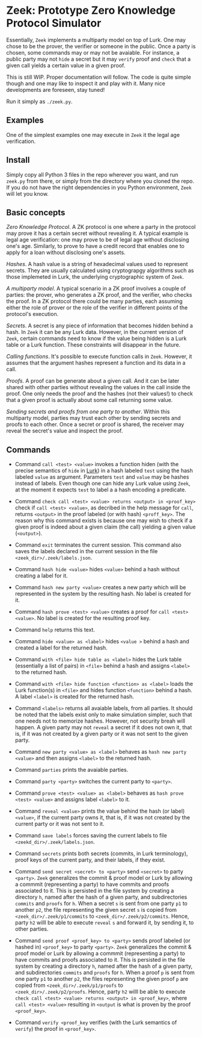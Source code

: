 # Zeek: Prototype Zero Knowledge Protocol Simulator

Essentially, `Zeek` implements a multiparty model on top of Lurk.
One may chose to be the prover, the verifier or someone in the public.
Once a party is chosen, some commands may or may not be avaiable. For
instance, a public party may not `hide` a secret but it may `verify`
proof and `check` that a given call yields a certain value in a given
proof.

This is still WIP. Proper documentation will follow. The code is quite
simple though and one may like to inspect it and play with it. Many
nice developments are foreseen, stay tuned!
    
Run it simply as `./zeek.py`.

## Examples

One of the simplest examples one may execute in `Zeek` it the legal age verification.

## Install

Simply copy all Python 3 files in the repo wherever you want, and run `zeek.py` from there, 
or simply from the directory where you cloned the repo. If you do not have the right dependencies 
in you Python environment, `Zeek` will let you know.

## Basic concepts

_Zero Knowledge Protocol_. A ZK protocol is one where a party in the protocol may prove it has a certain secret without revealing it. A typical example is legal age verification: one may prove to be of legal age without disclosing one's age. Similarly, to prove to have a credit record that enables one to apply for a loan without disclosing one's assets.

_Hashes_. A hash value is a string of hexadecimal values used to represent secrets. They are usually calculated using cryptograpgy algorithms such as those implemeted in Lurk, the underlying cryptographic system of `Zeek`.

_A multiparty model_. A typical scenario in a ZK proof involves a couple of parties: the prover, who generates a ZK proof, and the verifier, who checks the proof. In a ZK protocol there could be many parties, each assuming either the role of prover or the role of the verifier in different points of the protocol's execution.

_Secrets_. A secret is any piece of information that becomes hidden behind a hash. In `Zeek` it can be any Lurk data. However, in the current version of `Zeek`, certain commands need to know if the value being hidden is a Lurk table or a Lurk function. These constraints will disappear in the future.

_Calling functions_. It's possible to execute function calls in `Zeek`. However, it assumes that the argument hashes represent a function and its data in a call.

_Proofs_. A proof can be generate about a given call. And it can be later shared with other parties without revealing the values in the call inside the proof. One only needs the proof and the hashes (not their values!) to check that a given proof is actually about some call returning some value.

_Sending secrets and proofs from one party to another_. Within this multiparty model, parties may trust each other by sending secrets and proofs to each other. Once a secret or  proof is shared, the receiver may reveal the secret's value and inspect the proof. 

## Commands

- Command `call <test> <value>` invokes a function hiden (with the precise semantics of `hide` in [Lurk](http://lurl-lang.org)) in a hash labeled `test` using the hash labeled `value` as argument. Parameters `test` and `value` may  be hashes instead of labels. 
  Even though one can hide any Lurk value using `Zeek`, at the moment it expects `test` to label a a hash encoding a predicate.

- Command `check call <test> <value> returns <output> in <proof_key>` check if `call <test> <value>`, as decribed in the help message for `call`, returns `<output>` in the proof labeled (or with hash) `<proff_key>`. The reason why this command exists is because one may wish to check if a given proof is indeed about a given claim (the call) yielding a given value (`<output>`).

- Command `exit` terminates the current session. This command also saves the labels declared in the current session in the file `<zeek_dir>/.zeek/labels.json`.

- Command `hash hide <value>` hides `<value>` behind a hash without creating a label for it. 

- Command `hash new party <value>` creates a new party which will be represented in the system by the resulting hash. No label is created for it.

- Command `hash prove <test> <value>` creates a proof for `call <test> <value>`. No label is created for the resulting proof key.

- Command `help` returns this text.

- Command `hide <value> as <label>` hides `<value >` behind a hash and created a label for the returned hash.

- Command `with <file> hide table as <label>` hides the Lurk table (essentially a list of pairs) in `<file>` behind a hash and assigns `<label>` to the returned hash.

- Command `with <file> hide function <function> as <label>` loads the Lurk function(s) in `<file>` and hides function `<function>` behind a hash. A label `<label>` is created for the returned hash. 

- Command `<labels>` returns all avaiable labels, from all parties. It should be noted that the labels exist only to make simulation simpler, such that one needs not to memorize hashes. However, not security breah will happen. A given party may not `reveal` a secret if it does not own it, that is, if it was not created by a given party or it was not sent to the given party.

- Command `new party <value> as <label>` behaves as `hash new party <value>` and then assigns `<label>` to the returned hash.

- Command `parties` prints the avaiable parties.

- Command `party <party>` switches the current party to `<party>`.

- Command `prove <test> <value> as <label>` behaves as `hash prove <test> <value>` and assigns label `<label>` to it.

- Command `reveal <value>` prints the value behind the hash (or label) `<value>`, if the current party owns it, that is, if it was not created by the current party or it was not sent to it.

- Command `save labels` forces saving the current labels to file `<zeekd_dir>/.zeek/labels.json`.

- Command `secrets` prints both secrets (commits, in Lurk terminology), proof keys of the current party, and their labels, if they exist.

- Command `send secret <secret> to <party>` send `<secret>` to party `<party>`. `Zeek` generalizes the commit & proof model or Lurk by allowing a commmit (representing a party) to have commits and proofs associated to it. This is persisted in the file system by creating a directory `h`, named after the hash of a given party, and subdirectories `commits` and `proofs` for `h`. When a secret `s` is sent from one party `p1` to another `p2`, the file representing the given secret `s` is copied from `<zeek_dir>/.zeek/p1/commits` to `<zeek_dir>/.zeek/p2/commits`. Hence, party `h2` willl be able to execute `reveal` `s` and forward it, by sending it, to other parties.

- Command `send proof <proof_key> to <party>` sends proof labeled (or hashed in) `<proof_key>` to party `<party>`. `Zeek` generalizes the commit & proof model or Lurk by allowing a commmit (representing a party) to have commits and proofs associated to it. This is persisted in the file system by creating a directory `h`, named after the hash of a given party, and subdirectories `commits` and `proofs` for `h`. When a proof `p` is sent from one party `p1` to another `p2`, the files representing the given proof `p` are copied from `<zeek_dir>/.zeek/p1/proofs` to `<zeek_dir>/.zeek/p2/proofs`. Hence, party `h2` willl be able to execute `check call <test> <value> returns <output> in <proof_key>`, where `call <test> <value>` resulting in `<output` is what is proven by the proof `<proof_key>`.

- Command `verify <proof_key` verifies (with the Lurk semantics of `verify`) the proof in `<proof_key>`.
